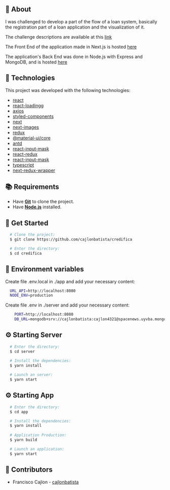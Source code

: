 ## :page_with_curl: About

I was challenged to develop a part of the flow of a loan system, basically the registration part of a loan application and the visualization of it.

The challenge descriptions are available at this [link](https://www.notion.so/Desafio-Dev-Front-End-56add72550184ecd837c479e4ecbcf07)

The Front End of the application made in Next.js is hosted [here](https://credifica.vercel.app/)

The application's Back End was done in Node.js with Express and MongoDB, and is hosted [here](https://credifica.herokuapp.com/)

## :hammer: Technologies
This project was developed with the following technologies:

- [react](https://pt-br.reactjs.org/)
- [react-loadingg](https://www.npmjs.com/package/react-loading)
- [axios](https://github.com/axios/axios)
- [styled-components](https://styled-components.com/)
- [next](https://nextjs.org/)
- [next-images](https://www.npmjs.com/package/next-images)
- [redux](https://www.npmjs.com/package/redux)
- [@material-ui/core](https://www.npmjs.com/package/@material-ui/core)
- [antd](https://ant.design/docs/react/use-with-create-react-app)
- [react-input-mask](https://www.npmjs.com/package/react-input-mask)
- [react-redux](https://www.npmjs.com/package/react-redux)
- [react-input-mask](https://www.npmjs.com/package/react-input-mask)
- [typescript](https://www.npmjs.com/package/typescript)
- [next-redux-wrapper](https://www.npmjs.com/package/next-redux-wrapper)

## :books: Requirements
 - Have [**Git**](https://git-scm.com/) to clone the project.
 - Have [**Node.js**](https://nodejs.org/en/) installed.
## :rocket: Get Started
``` bash
  # Clone the project:
  $ git clone https://github.com/cajlonbatista/credifica

  # Enter the directory:
  $ cd credifica
```
## 🔑 Environment variables
Create file .env.local in ./app and add your necessary content:
  ``` bash
    URL_API=http://localhost:8080
    NODE_ENV=production
  ```
Create file .env in ./server and add your necessary content:
``` bash
    PORT=http://localhost:8080
    DB_URL=mongodb+srv://cajlonbatista:cajlon4321@spacenews.uyvba.mongodb.net/klutch?retryWrites=true&w=majority
  ```
## :gear: Starting Server
```bash
  # Enter the directory:
  $ cd server

  # Install the dependencies:
  $ yarn install
  
  # Launch an server:
  $ yarn start
```
## :gear: Starting App
``` bash
  # Enter the directory:
  $ cd app

  # Install the dependencies:
  $ yarn install
  
  # Application Production:
  $ yarn build

  # Launch an application:
  $ yarn start

 ```
## :handshake: Contributors
  - Francisco Cajlon - [cajlonbatista](https://github.com/cajlonbatista)
